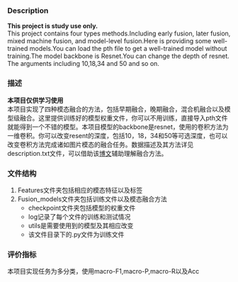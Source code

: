 ### Description
**This project is study use only.**<br>
This project contains four types methods.Including early fusion, later fusion, mixed machine fusion, and model-level fusion.Here is providing some well-trained models.You can load the pth file to get a well-trained model without training.The model backbone is Resnet.You can change the depth of resnet. The arguments including 10,18,34 and 50 and so on.<br>
### 描述
**本项目仅供学习使用**<br>
本项目实现了四种模态融合的方法，包括早期融合，晚期融合，混合机融合以及模型级融合。这里提供训练好的模型权重文件，你可以不用训练，直接导入pth文件就能得到一个不错的模型。本项目模型的backbone是resnet，使用的卷积方法为一维卷积。你可以改变resent的深度，包括10，18，34和50等可选深度，也可以改变卷积方法完成诸如图片模态的融合任务。数据描述及其方法详见description.txt文件，可以借助该[博文](https://blog.csdn.net/weixin_43840280/article/details/118070317)辅助理解融合方法。
### 文件结构
1. Features文件夹包括相应的模态特征以及标签
2. Fusion_models文件夹包括训练文件以及模态融合方法
    - checkpoint文件夹包括模型的权重文件
    - log记录了每个文件的训练和测试情况
    - utils是需要使用到的模型及其相应改变
    - 该文件目录下的.py文件为训练文件
### 评价指标
本项目实现任务为多分类，使用macro-F1,macro-P,macro-R以及Acc

